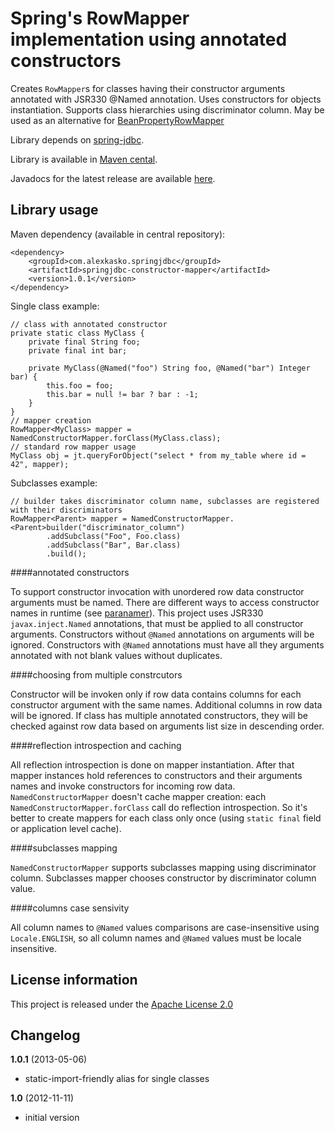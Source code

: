 Spring's RowMapper implementation using annotated constructors
==============================================================

Creates `RowMapper`s for classes having their constructor arguments annotated with JSR330 @Named annotation.
Uses constructors for objects instantiation. Supports class hierarchies using discriminator column.
May be used as an alternative for <a href="http://static.springsource.org/spring/docs/2.5.x/api/org/springframework/jdbc/core/BeanPropertyRowMapper.html">BeanPropertyRowMapper</a>

Library depends on [spring-jdbc](http://static.springsource.org/spring/docs/3.0.x/spring-framework-reference/html/jdbc.html).

Library is available in [Maven cental](http://repo1.maven.org/maven2/com/alexkasko/springjdbc/).

Javadocs for the latest release are available [here](http://alexkasko.github.com/springjdbc-constructor-mapper/javadocs).

Library usage
-------------

Maven dependency (available in central repository):

    <dependency>
        <groupId>com.alexkasko.springjdbc</groupId>
        <artifactId>springjdbc-constructor-mapper</artifactId>
        <version>1.0.1</version>
    </dependency>

Single class example:

    // class with annotated constructor
    private static class MyClass {
        private final String foo;
        private final int bar;

        private MyClass(@Named("foo") String foo, @Named("bar") Integer bar) {
            this.foo = foo;
            this.bar = null != bar ? bar : -1;
        }
    }
    // mapper creation
    RowMapper<MyClass> mapper = NamedConstructorMapper.forClass(MyClass.class);
    // standard row mapper usage
    MyClass obj = jt.queryForObject("select * from my_table where id = 42", mapper);

Subclasses example:

    // builder takes discriminator column name, subclasses are registered with their discriminators
    RowMapper<Parent> mapper = NamedConstructorMapper.<Parent>builder("discriminator_column")
            .addSubclass("Foo", Foo.class)
            .addSubclass("Bar", Bar.class)
            .build();

####annotated constructors

To support constructor invocation with unordered row data constructor arguments must be named.
There are different ways to access constructor names in runtime (see <a href="http://paranamer.codehaus.org/">paranamer</a>).
This project uses JSR330 `javax.inject.Named` annotations, that must be applied to all constructor arguments.
Constructors without `@Named` annotations on arguments will be ignored.
Constructors with `@Named` annotations must have all they arguments annotated with not blank values without duplicates.

####choosing from multiple constrcutors

Constructor will be invoken only if row data contains columns for each constructor argument with the same names.
Additional columns in row data will be ignored. If class has multiple annotated constructors, they will be checked against
row data based on arguments list size in descending order.

####reflection introspection and caching

All reflection introspection is done on mapper instantiation. After that mapper instances hold references to constructors and
their arguments names and invoke constructors for incoming row data. `NamedConstructorMapper` doesn't cache mapper creation:
each `NamedConstructorMapper.forClass` call do reflection introspection. So it's better to create mappers for each class
only once (using `static final` field or application level cache).

####subclasses mapping

`NamedConstructorMapper` supports subclasses mapping using discriminator column. Subclasses mapper chooses constructor
by discriminator column value.

####columns case sensivity

All column names to `@Named` values comparisons are case-insensitive using `Locale.ENGLISH`, so all column names
and `@Named` values must be locale insensitive.

License information
-------------------

This project is released under the [Apache License 2.0](http://www.apache.org/licenses/LICENSE-2.0)

Changelog
---------

**1.0.1** (2013-05-06)

 * static-import-friendly alias for single classes

**1.0** (2012-11-11)

 * initial version
